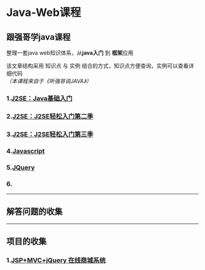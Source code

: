 # Java-Web课程
## 跟强哥学java课程  

整理一套java web知识体系，从**java入门** 到 **框架**应用  

该文章结构采用 知识点 与 实例 结合的方式，知识点方便查询，实例可以查看详细代码  
*（本课程来自于《听强哥说JAVA》）*  

### 1.[J2SE：Java基础入门](doc/J2SE.md)
### 2.[J2SE：J2SE轻松入门第二季](doc/J2SE_2.md)
### 3.[J2SE：J2SE轻松入门第三季](doc/J2SE_3.md)  
### 4.[Javascript](doc/Javascript.md)  
### 5.[JQuery](doc/JQuery.md)  
### 6.[]()

---

## 解答问题的收集  


---

## 项目的收集  

### 1.[JSP+MVC+jQuery 在线商城系统](doc/OnlineMall.md)
